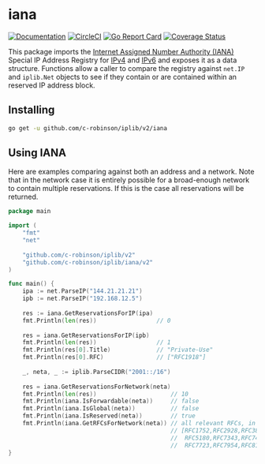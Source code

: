 # iana
[![Documentation](https://godoc.org/github.com/c-robinson/iplib?status.svg)](http://godoc.org/github.com/c-robinson/iplib/v2/iana)
[![CircleCI](https://circleci.com/gh/c-robinson/iplib/tree/main.svg?style=svg)](https://circleci.com/gh/c-robinson/iplib/tree/main)
[![Go Report Card](https://goreportcard.com/badge/github.com/c-robinson/iplib)](https://goreportcard.com/report/github.com/c-robinson/iplib)
[![Coverage Status](https://coveralls.io/repos/github/c-robinson/iplib/badge.svg?branch=main)](https://coveralls.io/github/c-robinson/iplib?branch=main)

This package imports the [Internet Assigned Number Authority (IANA)](https://www.iana.org/)
Special IP Address Registry for [IPv4](https://www.iana.org/assignments/iana-ipv4-special-registry/iana-ipv4-special-registry.xhtml)
and [IPv6](https://www.iana.org/assignments/iana-ipv6-special-registry/iana-ipv6-special-registry.xhtml)
and exposes it as a data structure. Functions allow a caller to compare the
registry against `net.IP` and `iplib.Net` objects to see if they contain or
are contained within an reserved IP address block.

## Installing

```sh
go get -u github.com/c-robinson/iplib/v2/iana
```

## Using IANA

Here are examples comparing against both an address and a network. Note that in
the network case it is entirely possible for a broad-enough network to contain
multiple reservations. If this is the case all reservations will be returned.

```go
package main

import (
	"fmt"
	"net"
	
	"github.com/c-robinson/iplib/v2"
	"github.com/c-robinson/iplib/iana/v2"
)

func main() {
	ipa := net.ParseIP("144.21.21.21")
	ipb := net.ParseIP("192.168.12.5")
	
	res := iana.GetReservationsForIP(ipa)
	fmt.Println(len(res))                 // 0
	
	res = iana.GetReservationsForIP(ipb)
	fmt.Println(len(res))                 // 1
	fmt.Println(res[0].Title)             // "Private-Use"
	fmt.Println(res[0].RFC)               // ["RFC1918"]
	
	_, neta, _ := iplib.ParseCIDR("2001::/16")
	
	res = iana.GetReservationsForNetwork(neta)
	fmt.Println(len(res))                     // 10
	fmt.Println(iana.IsForwardable(neta))     // false
	fmt.Println(iana.IsGlobal(neta))          // false
	fmt.Println(iana.IsReserved(neta))        // true
	fmt.Println(iana.GetRFCsForNetwork(neta)) // all relevant RFCs, in this case: 
	                                          // [RFC1752,RFC2928,RFC3849,RFC4380,
	                                          //  RFC5180,RFC7343,RFC7450,RFC7535,
	                                          //  RFC7723,RFC7954,RFC8155,RFC8190]
}
```
